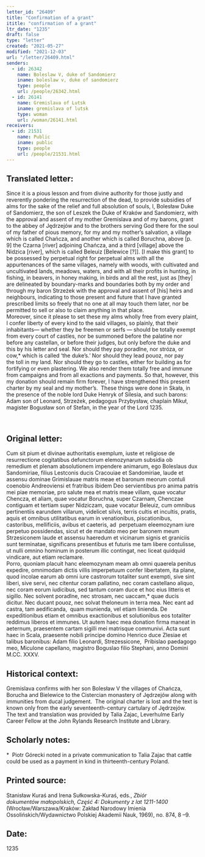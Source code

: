 ```yaml
---
letter_id: "26409"
title: "Confirmation of a grant"
ititle: "confirmation of a grant"
ltr_date: "1235"
draft: false
type: "letter"
created: "2021-05-27"
modified: "2021-12-03"
url: "/letter/26409.html"
senders:
  - id: 26342
    name: Boleslaw V, duke of Sandomierz
    iname: boleslaw v, duke of sandomierz
    type: people
    url: /people/26342.html
  - id: 26141
    name: Gremislava of Lutsk
    iname: gremislava of lutsk
    type: woman
    url: /woman/26141.html
receivers:
  - id: 21531
    name: Public
    iname: public
    type: people
    url: /people/21531.html
---
```

<h2> Translated letter:</h2><p>Since it is a pious lesson and from divine authority for those justly and reverently pondering&nbsp;the resurrection of the dead, to provide subsidies of alms for the sake of the relief and&nbsp;full absolution of souls, I, Bolesław Duke of Sandomierz, the son of Leszek the Duke&nbsp;of Kraków and Sandomierz, with the approval and assent of my mother Gremislava&nbsp;and of my barons, grant to the abbey of Jędrzejów and to the brothers serving God&nbsp;there for the soul of my father of pious memory, for my and my mother’s salvation, a&nbsp;village which is called Chańcza, and another which is called Boruchna, above [p. 9]&nbsp;the Czarna [river] adjoining Chańcza, and a third [village] above the Nidzica [river],&nbsp;which is called Beleuiz [Belewice [?]]. [I make this grant] to be possessed by&nbsp;perpetual right for perpetual alms with all the appurtenances of the same villages,&nbsp;namely with woods, with cultivated and uncultivated lands, meadows, waters, and&nbsp;with all their profits in hunting, in fishing, in beavers, in honey making, in birds and&nbsp;all the rest, just as [they] are delineated by boundary-marks and boundaries both by&nbsp;my order and through my baron Strzeżek with the approval and assent of [his] heirs&nbsp;and neighbours, indicating to those present and future that I have granted prescribed&nbsp;limits so freely that no one at all may touch them later, nor be permitted to sell or also&nbsp;to claim anything in that place.&nbsp;&nbsp;<br>Moreover, since it please to set these my alms wholly free from every plaint, I confer&nbsp;liberty of every kind to the said villages, so plainly, that their inhabitants— whether&nbsp;they be freemen or serfs — should be totally exempt from every court of castles, nor&nbsp;be summoned before the palatine nor before any castellan, or before their judges, but&nbsp;only before the duke and this by his letter and seal. Nor should they pay poradlne, nor&nbsp;stróza, or cow,* which is called ‘the duke’s.’ Nor should they lead pouoz, nor pay the&nbsp;toll in my land. Nor should they go to castles, either for building as for fortifying or&nbsp;even plastering. We also render them totally free and immune from campaigns and&nbsp;from all exactions and payments. So that, however, this my donation should remain&nbsp;firm forever, I have strengthened this present charter by my seal and my mother’s.&nbsp;&nbsp;These things were done in Skała, in the presence of the noble lord Duke Henryk of&nbsp;Silesia, and such barons: Adam son of Leonard, Strzeżek, pedagogus Przybysław,&nbsp;chaplain Mikuł, magister Bogusław son of Stefan, in the year of the Lord 1235.</p><p>&nbsp;</p><h2 class="mt-4"> Original letter:</h2><p>Cum sit pium et divinae authoritatis exemplum, iuste et religiose de resurrectione cogitatibus&nbsp;defunctorum elemozynarum subsidia ob remedium et plenam absolutionem impendere&nbsp;animarum, ego Boleslaus dux Sandomiriae, filius Lestconis ducis Cracouiae et Sandomiriae,&nbsp;laude et assensu dominae Grimislauae matris meae et baronum meorum contuli coenobio&nbsp;Andreoviensi et fratribus ibidem Deo servientibus pro anima patris mei piae memoriae, pro&nbsp;salute mea et matris meae villam, quae vocatur Chencza, et aliam, quae vocatur Boruchna,&nbsp;super Czarnam, Chenczae contiguam et tertiam super Nidziczam, quae vocatur Beleuiz, cum&nbsp;omnibus pertinentiis earundem villarum, videlicet silvis, terris cultis et incultis, pratis, aquis&nbsp;et omnibus utilitatibus earum in venationibus, piscationibus, castoribus, mellificiis, avibus et&nbsp;caeteris, ad&nbsp; perpetuam eleemozynam iure perpetuo possidendas, sicut et de mandato meo per&nbsp;baronem meum Strzesiconem laude et assensu haeredum et vicinarum signis et graniciis sunt&nbsp;terminatae, significans presentibus et futuris me tam libere contulisse, ut nulli omnino&nbsp;hominum in posterum illic contingat, nec liceat quidquid vindicare, aut etiam reclamare.&nbsp;&nbsp;<br>Porro, quoniam placuit hanc eleemozynam meam ab omni quaerela penitus expedire,&nbsp;omnimodam dictis villis imperpetuum confer libertatem, ita plane, quod incolae earum ab&nbsp;omni iure castrorum totaliter sunt exempti, sive sint liberi, sive servi, nec citentur coram&nbsp;pallatino, nec coram castellano aliquo, nec coram eorum iudicibus, sed tantum coram duce et&nbsp;hoc eius litteris et sigillo. Nec solvent poradlne, nec strosam, nec uaccam,* quae ducis dicitur.&nbsp;Nec ducant pouoz, nec solvat theloneum in terra mea. Nec eant ad castra, tam aedificanda,&nbsp;&nbsp;quam munienda, vel etiam linienda. De expeditionibus etiam et omnibus exactionibus et&nbsp;solutionibus eos totaliter reddimus liberos et immunes. Ut autem haec mea donation firma&nbsp;maneat in aeternum, praesentem cartam sigilli mei matrisque communivi. Acta sunt haec in&nbsp;Scala, praesente nobili principe domino Henrico duce Zlesiae et talibus baronibus: Adam filio&nbsp;Leonardi, Strezessicone,&nbsp; Pribislao paedagogo meo, Miculone capellano, magistro Boguslao&nbsp;filio Stephani, anno Domini M.CC. XXXV.&nbsp;</p><h2 class="mt-4"> Historical context:</h2><p>Gremislava confirms with her son Bolesław V the villages of Chańcza, Borucha and&nbsp;Bielewice to the Cistercian monastery of Jędrzejów along with immunities from ducal&nbsp;judgement.&nbsp;&nbsp;The original charter is lost and the text is known only from the early seventeenth-century&nbsp;cartulary of Jędrzejów. <br>The text and translation was provided by Talia Zajac,&nbsp;<span>Leverhulme Early Career Fellow <span>at the John Rylands Research Institute and Library</span>.</span></p><h2 class="mt-4"> Scholarly notes:</h2><p>*&nbsp; Piotr&nbsp;<span>Górecki noted in a private communication to Talia Zajac <span>that cattle could be used as a payment in kind in thirteenth-century Poland.</span></span></p><h2 class="mt-4"> Printed source:</h2><p>Stanisław Kuraś and Irena Sułkowska-Kuraś, eds., <em>Zbiór dokumentów&nbsp;małopolskich, Część 4: Dokumenty z lat 1211-1400</em> (Wrocław/Warszawa/Kraków: Zakład&nbsp;Narodowy Imienia Ossolińskich/Wydawnictwo Polskiej Akademii Nauk, 1969), no. 874, 8 –9.</p><h2 class="mt-4"> Date:</h2>1235